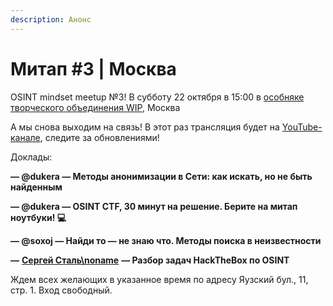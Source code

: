 ```yaml
---
description: Анонс
---
```


# Митап #3 | Москва

OSINT mindset meetup №3! В субботу 22 октября в 15:00 в [особняке творческого объединения WIP](https://t.me/wipdomik), Москва

А мы снова выходим на связь! В этот раз трансляция будет на [YouTube-канале](https://www.youtube.com/channel/UCx6xqK3ONU4WYunNnsAaYeA), следите за обновлениями!

Доклады:

**— @dukera — Методы анонимизации в Сети: как искать, но не быть найденным**

**— @dukera — OSINT CTF, 30 минут на решение. Берите на митап ноутбуки! 💻**

**— @soxoj — Найди то — не знаю что. Методы поиска в неизвестности**

**—** [**Сергей Сталь\noname**](https://t.me/Sergey646) **— Разбор задач HackTheBox по OSINT**

Ждем всех желающих в указанное время по адресу Яузский бул., 11, стр. 1. Вход свободный.
